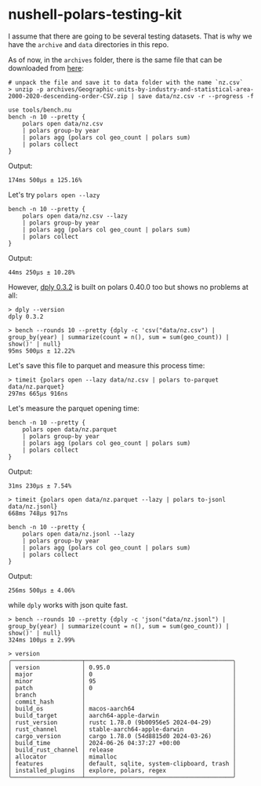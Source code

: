 # nushell-polars-testing-kit

I assume that there are going to be several testing datasets. That is why we have the `archive` and `data` directories in this repo.

As of now, in the `archives` folder, there is the same file that can be downloaded from [here](https://www.stats.govt.nz/assets/Uploads/New-Zealand-business-demography-statistics/New-Zealand-business-demography-statistics-At-February-2020/Download-data/Geographic-units-by-industry-and-statistical-area-2000-2020-descending-order-CSV.zip):

```nu no-run
# unpack the file and save it to data folder with the name `nz.csv`
> unzip -p archives/Geographic-units-by-industry-and-statistical-area-2000-2020-descending-order-CSV.zip | save data/nz.csv -r --progress -f
```

```nushell
use tools/bench.nu
bench -n 10 --pretty {
    polars open data/nz.csv
    | polars group-by year
    | polars agg (polars col geo_count | polars sum)
    | polars collect
}
```

Output:

```
174ms 500µs ± 125.16%
```

Let's try `polars open --lazy`

```nushell
bench -n 10 --pretty {
    polars open data/nz.csv --lazy
    | polars group-by year
    | polars agg (polars col geo_count | polars sum)
    | polars collect
}
```

Output:

```
44ms 250µs ± 10.28%
```

However, [dply 0.3.2](https://github.com/vincev/dply-rs/commit/13f5bab1132d39569ee183b22b2e6e9a679235f9) is built on polars 0.40.0 too but shows no problems at all:

```nushell
> dply --version
dply 0.3.2

> bench --rounds 10 --pretty {dply -c 'csv("data/nz.csv") | group_by(year) | summarize(count = n(), sum = sum(geo_count)) | show()' | null}
95ms 500µs ± 12.22%
```

Let's save this file to parquet and measure this process time:

```nu
> timeit {polars open --lazy data/nz.csv | polars to-parquet data/nz.parquet}
297ms 665µs 916ns
```

Let's measure the parquet opening time:

```nu
bench -n 10 --pretty {
    polars open data/nz.parquet
    | polars group-by year
    | polars agg (polars col geo_count | polars sum)
    | polars collect
}
```

Output:

```
31ms 230µs ± 7.54%
```

```nu
> timeit {polars open data/nz.parquet --lazy | polars to-jsonl data/nz.jsonl}
668ms 748µs 917ns
```

```nu
bench -n 10 --pretty {
    polars open data/nz.jsonl --lazy
    | polars group-by year
    | polars agg (polars col geo_count | polars sum)
    | polars collect
}
```

Output:

```
256ms 500µs ± 4.06%
```

while `dply` works with json quite fast.

```nu
> bench --rounds 10 --pretty {dply -c 'json("data/nz.jsonl") | group_by(year) | summarize(count = n(), sum = sum(geo_count)) | show()' | null}
324ms 100µs ± 2.99%
```

```nu
> version
╭────────────────────┬──────────────────────────────────────────╮
│ version            │ 0.95.0                                   │
│ major              │ 0                                        │
│ minor              │ 95                                       │
│ patch              │ 0                                        │
│ branch             │                                          │
│ commit_hash        │                                          │
│ build_os           │ macos-aarch64                            │
│ build_target       │ aarch64-apple-darwin                     │
│ rust_version       │ rustc 1.78.0 (9b00956e5 2024-04-29)      │
│ rust_channel       │ stable-aarch64-apple-darwin              │
│ cargo_version      │ cargo 1.78.0 (54d8815d0 2024-03-26)      │
│ build_time         │ 2024-06-26 04:37:27 +00:00               │
│ build_rust_channel │ release                                  │
│ allocator          │ mimalloc                                 │
│ features           │ default, sqlite, system-clipboard, trash │
│ installed_plugins  │ explore, polars, regex                   │
╰────────────────────┴──────────────────────────────────────────╯
```
